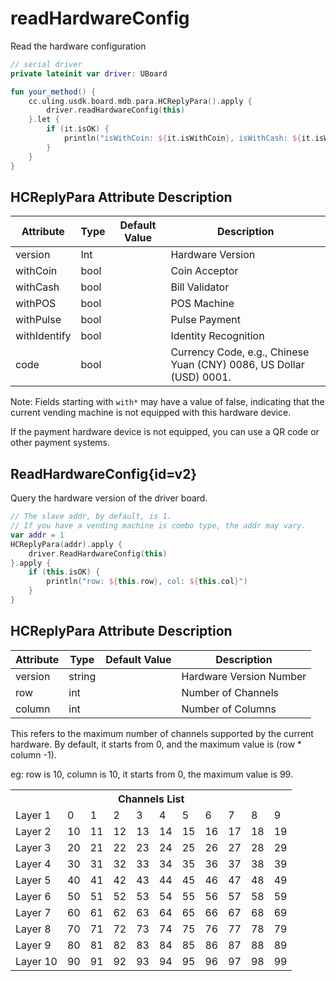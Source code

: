 # readHardwareConfig

Read the hardware configuration

```kotlin
// serial driver
private lateinit var driver: UBoard

fun your_method() {
    cc.uling.usdk.board.mdb.para.HCReplyPara().apply {
        driver.readHardwareConfig(this)
    }.let {
        if (it.isOK) {
            println("isWithCoin: ${it.isWithCoin}, isWithCash: ${it.isWithCash}, isWithPOS: ${it.isWithPOS}, isWithPulse: ${it.isWithPulse}, isWithIdentify: ${it.isWithIdentify}, code: ${it.code}")
        }
    }
}
```

## HCReplyPara Attribute Description

| Attribute    | Type | Default Value | Description                                                         |
|--------------|------|---------------|---------------------------------------------------------------------|
| version      | Int  |               | Hardware Version                                                    |
| withCoin     | bool |               | Coin Acceptor                                                       |
| withCash     | bool |               | Bill Validator                                                      |
| withPOS      | bool |               | POS Machine                                                         |
| withPulse    | bool |               | Pulse Payment                                                       |
| withIdentify | bool |               | Identity Recognition                                                |
| code         | bool |               | Currency Code, e.g., Chinese Yuan (CNY) 0086, US Dollar (USD) 0001. |

Note: Fields starting with `with*` may have a value of false, indicating that the current vending machine is not
equipped with this hardware device.

If the payment hardware device is not equipped, you can use a QR code or other payment systems.

## ReadHardwareConfig{id=v2}

Query the hardware version of the driver board.

```kotlin
// The slave addr, by default, is 1. 
// If you have a vending machine is combo type, the addr may vary.
var addr = 1
HCReplyPara(addr).apply {
    driver.ReadHardwareConfig(this)
}.apply {
    if (this.isOK) {
        println("row: ${this.row}, col: ${this.col}")
    }
}
```

## HCReplyPara Attribute Description

| Attribute | Type   | Default Value | Description             |
|-----------|--------|---------------|-------------------------|
| version   | string |               | Hardware Version Number |
| row       | int    |               | Number of Channels      |
| column    | int    |               | Number of Columns       |

This refers to the maximum number of channels supported by the current hardware.
By default, it starts from 0, and the maximum value is (row * column -1).

eg: row is 10, column is 10, it starts from 0, the maximum value is 99.

<table>
  <tr>
    <th colspan="11" style="text-align: center">Channels List</th>
  </tr>
  <tr>
    <td>Layer 1</td>
    <td>0</td>
    <td>1</td>
    <td>2</td>
    <td>3</td>
    <td>4</td>
    <td>5</td>
    <td>6</td>
    <td>7</td>
    <td>8</td>
    <td>9</td>
  </tr>
  <tr>
    <td>Layer 2</td>
    <td>10</td>
    <td>11</td>
    <td>12</td>
    <td>13</td>
    <td>14</td>
    <td>15</td>
    <td>16</td>
    <td>17</td>
    <td>18</td>
    <td>19</td>
  </tr>
  <tr>
    <td>Layer 3</td>
    <td>20</td>
    <td>21</td>
    <td>22</td>
    <td>23</td>
    <td>24</td>
    <td>25</td>
    <td>26</td>
    <td>27</td>
    <td>28</td>
    <td>29</td>
  </tr>
  <tr>
    <td>Layer 4</td>
    <td>30</td>
    <td>31</td>
    <td>32</td>
    <td>33</td>
    <td>34</td>
    <td>35</td>
    <td>36</td>
    <td>37</td>
    <td>38</td>
    <td>39</td>
  </tr>
  <tr>
    <td>Layer 5</td>
    <td>40</td>
    <td>41</td>
    <td>42</td>
    <td>43</td>
    <td>44</td>
    <td>45</td>
    <td>46</td>
    <td>47</td>
    <td>48</td>
    <td>49</td>
  </tr>
  <tr>
    <td>Layer 6</td>
    <td>50</td>
    <td>51</td>
    <td>52</td>
    <td>53</td>
    <td>54</td>
    <td>55</td>
    <td>56</td>
    <td>57</td>
    <td>58</td>
    <td>59</td>
  </tr>
  <tr>
    <td>Layer 7</td>
    <td>60</td>
    <td>61</td>
    <td>62</td>
    <td>63</td>
    <td>64</td>
    <td>65</td>
    <td>66</td>
    <td>67</td>
    <td>68</td>
    <td>69</td>
  </tr>
  <tr>
    <td>Layer 8</td>
    <td>70</td>
    <td>71</td>
    <td>72</td>
    <td>73</td>
    <td>74</td>
    <td>75</td>
    <td>76</td>
    <td>77</td>
    <td>78</td>
    <td>79</td>
  </tr>
  <tr>
    <td>Layer 9</td>
    <td>80</td>
    <td>81</td>
    <td>82</td>
    <td>83</td>
    <td>84</td>
    <td>85</td>
    <td>86</td>
    <td>87</td>
    <td>88</td>
    <td>89</td>
  </tr>
  <tr>
    <td>Layer 10</td>
    <td>90</td>
    <td>91</td>
    <td>92</td>
    <td>93</td>
    <td>94</td>
    <td>95</td>
    <td>96</td>
    <td>97</td>
    <td>98</td>
    <td>99</td>
  </tr>
</table>
